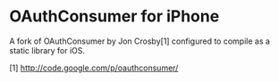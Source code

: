 OAuthConsumer for iPhone
========================

A fork of OAuthConsumer by Jon Crosby[1] configured to compile as a static library for iOS.

[1] http://code.google.com/p/oauthconsumer/